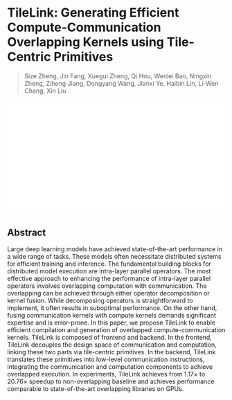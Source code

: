 # TileLink: Generating Efficient Compute-Communication Overlapping Kernels using Tile-Centric Primitives

> Size Zheng, Jin Fang, Xuegui Zheng, Qi Hou, Wenlei Bao, Ningxin Zheng, Ziheng Jiang, Dongyang Wang, Jianxi Ye, Haibin Lin, Li-Wen Chang, Xin Liu

<p align="center">
<img src="../../blank.jpg" width="600" title="blank">
</p>

## Abstract

Large deep learning models have achieved state-of-the-art performance in a
wide range of tasks. These models often necessitate distributed systems for
efficient training and inference. The fundamental building blocks for
distributed model execution are intra-layer parallel operators. The most
effective approach to enhancing the performance of intra-layer parallel
operators involves overlapping computation with communication. The overlapping
can be achieved through either operator decomposition or kernel fusion. While
decomposing operators is straightforward to implement, it often results in
suboptimal performance. On the other hand, fusing communication kernels with
compute kernels demands significant expertise and is error-prone.
  In this paper, we propose TileLink to enable efficient compilation and
generation of overlapped compute-communication kernels. TileLink is composed of
frontend and backend. In the frontend, TileLink decouples the design space of
communication and computation, linking these two parts via tile-centric
primitives. In the backend, TileLink translates these primitives into low-level
communication instructions, integrating the communication and computation
components to achieve overlapped execution. In experiments, TileLink achieves
from $1.17\times$ to $20.76\times$ speedup to non-overlapping baseline and
achieves performance comparable to state-of-the-art overlapping libraries on
GPUs.

